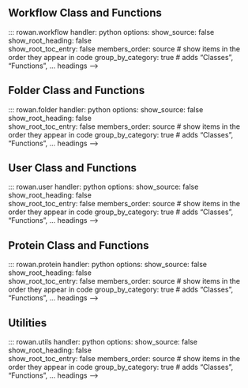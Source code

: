 ## Workflow Class and Functions
::: rowan.workflow
    handler: python
    options:
      show_source: false 
      show_root_heading: false  
      show_root_toc_entry: false
      members_order: source        # show items in the order they appear in code
      group_by_category: true      # adds “Classes”, “Functions”, … headings -->

## Folder Class and Functions
::: rowan.folder
    handler: python
    options:
      show_source: false 
      show_root_heading: false  
      show_root_toc_entry: false
      members_order: source        # show items in the order they appear in code
      group_by_category: true      # adds “Classes”, “Functions”, … headings -->

## User Class and Functions
::: rowan.user
    handler: python
    options:
      show_source: false 
      show_root_heading: false  
      show_root_toc_entry: false
      members_order: source        # show items in the order they appear in code
      group_by_category: true      # adds “Classes”, “Functions”, … headings -->

## Protein Class and Functions
::: rowan.protein
    handler: python
    options:
      show_source: false 
      show_root_heading: false  
      show_root_toc_entry: false
      members_order: source        # show items in the order they appear in code
      group_by_category: true      # adds “Classes”, “Functions”, … headings -->

## Utilities
::: rowan.utils
    handler: python
    options:
      show_source: false 
      show_root_heading: false  
      show_root_toc_entry: false
      members_order: source        # show items in the order they appear in code
      group_by_category: true      # adds “Classes”, “Functions”, … headings -->
